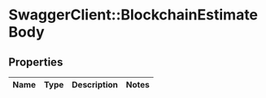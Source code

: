 # SwaggerClient::BlockchainEstimateBody

## Properties
Name | Type | Description | Notes
------------ | ------------- | ------------- | -------------

